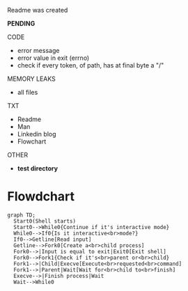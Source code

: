 Readme was created

**PENDING**

CODE
- error message
- error value in exit (errno)
- check if every token, of path, has at final byte a "/"

MEMORY LEAKS
- all files

TXT
- Readme
- Man
- Linkedin blog
- Flowchart

OTHER
- **test directory**



Flowdchart
==========

```mermaid
graph TD;
  Start0(Shell starts)
  Start0-->While0{Continue if it's interactive mode}
  While0-->If0{Is it interactive<br>mode?}
  If0-->Getline[Read input]
  Getline-->Fork0[Create a<br>child process]
  Fork0-->|Input is equal to exit|Exit0[Exit shell]
  Fork0-->Fork1{Check if it's<br>parent or<br>child}
  Fork1-->|Child|Execve[Execute<br>requested<br>command]
  Fork1-->|Parent|Wait[Wait for<br>child to<br>finish]
  Execve-->|Finish process|Wait
  Wait-->While0
  ```

